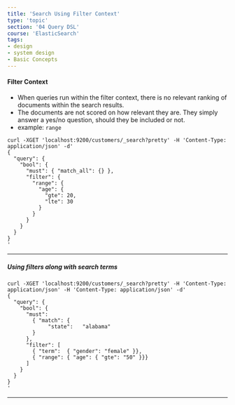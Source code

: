 ```yaml
---
title: 'Search Using Filter Context'
type: 'topic'
section: '04 Query DSL'
course: 'ElasticSearch'
tags:
- design
- system design
- Basic Concepts
---
```

#### Filter Context
- When queries run within the filter context, there is no relevant ranking of documents within the search results.
- The documents are not scored on how relevant they are. They simply answer a yes/no question, should they be included or not.
- example: `range`

```
curl -XGET 'localhost:9200/customers/_search?pretty' -H 'Content-Type: application/json' -d'
{
  "query": {
    "bool": {
      "must": { "match_all": {} },
      "filter": {
        "range": {
          "age": {
            "gte": 20,
            "lte": 30
          }
        }
      }
    }
  }
}
'
```

---
##### Using filters along with search terms

```
curl -XGET 'localhost:9200/customers/_search?pretty' -H 'Content-Type: application/json' -H 'Content-Type: application/json' -d'
{
  "query": { 
    "bool": { 
      "must": 
        { "match": { 
             "state":   "alabama"
        }
      },
      "filter": [ 
        { "term":  { "gender": "female" }}, 
        { "range": { "age": { "gte": "50" }}} 
      ]
    }
  }
}
'
```

---

